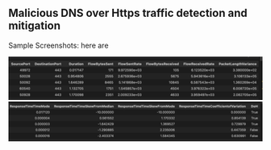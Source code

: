 ## Malicious DNS over Https traffic detection and mitigation

Sample Screenshots: here are

<img src="sampleshoots/first_quarter_of_display.png" />
<br>
<img src="sampleshoots/forth_quarter_of_display.png" />